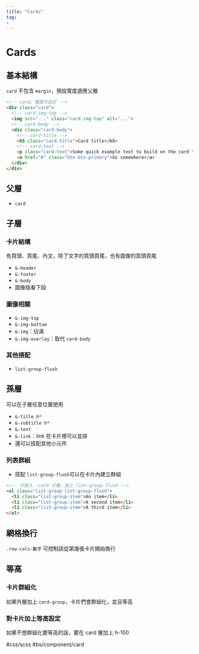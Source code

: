 ```yaml
---
title: "Cards"
tag: 
- 
---
```

# Cards

## 基本結構
`card` 不包含 `margin`，預設寬度適應父層
```html
<!-- card，寬度可自訂 -->
<div class="card">
  <!-- card-img-top -->
  <img src="..." class="card-img-top" alt="...">
  <!-- card-body -->
  <div class="card-body">
    <!-- card-title -->
    <h5 class="card-title">Card title</h5>
	<!-- card-text -->
    <p class="card-text">Some quick example text to build on the card title and make up the bulk of the card's content.</p>
    <a href="#" class="btn btn-primary">Go somewhere</a>
  </div>
</div>
```

## 父層
- `card`

## 子層
### 卡片結構
有頁頭、頁尾、內文，除了文字的頁頭頁尾，也有圖像的頁頭頁尾
- `&-header`
- `&-footer`
- `&-body`
- 圖像版看下段

### 圖像相關
- `&-img-top`
- `&-img-bottom`
- `&-img`：佔滿
- `&-img-overlay`：取代 `card-body`

### 其他搭配
- `list-group-flush`


## 孫層
可以在子層任意位置使用
- `&-title h*`
- `&-subtitle h*`
- `&-text`
- `&-link`：link 在卡片裡可以並排
- 還可以搭配其他小元件

### 列表群組
- 搭配 `list-group-flush`可以在卡片內建立群組  

```html
<!-- 可放入 .card 子層，加上 list-group-flush -->
<ul class="list-group list-group-flush">
  <li class="list-group-item">An item</li>
  <li class="list-group-item">A second item</li>
  <li class="list-group-item">A third item</li>
</ul>
```


## 網格換行
`.row-cols-數字`
可控制該從第幾張卡片開始換行


## 等高
### 卡片群組化
如果外層加上 `card-group`，卡片們會群組化，並且等高
### 對卡片加上等高設定
如果不想群組化要等高的話，要在 card 層加上 h-100

#css/scss  #bs/component/card
